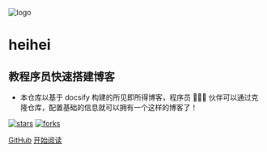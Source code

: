 ![logo](_media/logo.png)

# heihei

## 教程序员快速搭建博客

- 本仓库以基于 docsify 构建的所见即所得博客，程序员 👨🏻‍💻 伙伴可以通过克隆仓库，配置基础的信息就可以拥有一个这样的博客了！

[![stars](https://badgen.net/github/stars/heiHenry/heiHenry.github.io?icon=github&color=4ab8a1)](https://github.com/heiHenry/heiHenry.github.io) [![forks](https://badgen.net/github/forks/heiHenry/heiHenry.github.io?icon=github&color=4ab8a1)](https://github.com/heiHenry/heiHenry.github.io)

[GitHub](https://github.com/heiHenry/heiHenry.github.io)
[开始阅读](README.md)
